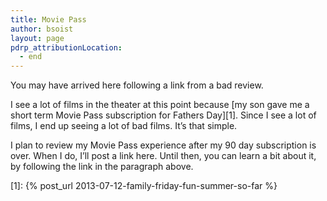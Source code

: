 ```yaml
---
title: Movie Pass
author: bsoist
layout: page
pdrp_attributionLocation:
  - end
---
```

You may have arrived here following a link from a bad review. 

I see a lot of films in the theater at this point because [my son gave me a short term Movie Pass subscription for Fathers Day][1]. Since I see a lot of films, I end up seeing a lot of bad films. It&#8217;s that simple.

I plan to review my Movie Pass experience after my 90 day subscription is over. When I do, I&#8217;ll post a link here. Until then, you can learn a bit about it, by following the link in the paragraph above.

 [1]: {% post_url 2013-07-12-family-friday-fun-summer-so-far %}
